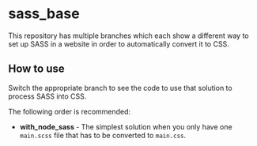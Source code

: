 # sass_base

This repository has multiple branches which each show a different way to set up SASS in a website in order to automatically convert it to CSS.

## How to use

Switch the appropriate branch to see the code to use that solution to process SASS into CSS.

The following order is recommended:

- **with_node_sass** - The simplest solution when you only have one `main.scss` file that has to be converted to `main.css`.

